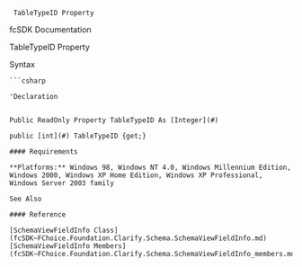 ﻿     TableTypeID Property                                                   

fcSDK Documentation

TableTypeID Property

Syntax

```vbnet
```csharp

'Declaration
 

Public ReadOnly Property TableTypeID As [Integer](#)

public [int](#) TableTypeID {get;}

#### Requirements

**Platforms:** Windows 98, Windows NT 4.0, Windows Millennium Edition, Windows 2000, Windows XP Home Edition, Windows XP Professional, Windows Server 2003 family

See Also

#### Reference

[SchemaViewFieldInfo Class](fcSDK~FChoice.Foundation.Clarify.Schema.SchemaViewFieldInfo.md)  
[SchemaViewFieldInfo Members](fcSDK~FChoice.Foundation.Clarify.Schema.SchemaViewFieldInfo_members.md)